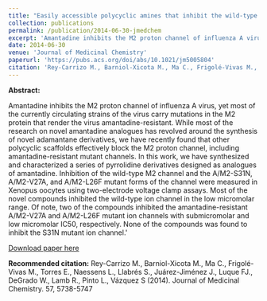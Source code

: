 ```yaml
---
title: "Easily accessible polycyclic amines that inhibit the wild-type and amantadine-resistant mutants of the M2 channel of influenza A virus"
collection: publications
permalink: /publication/2014-06-30-jmedchem
excerpt: 'Amantadine inhibits the M2 proton channel of influenza A virus, yet most of the currently circulating strains of the virus carry mutations in the M2 protein that render the virus amantadine-resistant. Here we have synthesized and characterized a series of pyrrolidine derivatives designed as analogues of amantadine able inhibit to the wild type as well as the amantadine-resistant A/M2-V27A and A/M2-L26F mutant ion channels with submicromolar and low micromolar IC50.'
date: 2014-06-30
venue: 'Journal of Medicinal Chemistry'
paperurl: 'https://pubs.acs.org/doi/abs/10.1021/jm5005804'
citation: 'Rey-Carrizo M., Barniol-Xicota M., Ma C., Frigolé-Vivas M., Torres E., Naessens L., Llabrés S., Juárez-Jiménez J., Luque FJ., DeGrado W., Lamb R., Pinto L., Vázquez S (2014). Journal of Medicinal Chemistry. 57, 5738-5747'
---
```


**Abstract:**

Amantadine inhibits the M2 proton channel of influenza A virus, yet most of the currently circulating strains of the virus carry mutations in the M2 protein that render the virus amantadine-resistant. While most of the research on novel amantadine analogues has revolved around the synthesis of novel adamantane derivatives, we have recently found that other polycyclic scaffolds effectively block the M2 proton channel, including amantadine-resistant mutant channels. In this work, we have synthesized and characterized a series of pyrrolidine derivatives designed as analogues of amantadine. Inhibition of the wild-type M2 channel and the A/M2-S31N, A/M2-V27A, and A/M2-L26F mutant forms of the channel were measured in Xenopus oocytes using two-electrode voltage clamp assays. Most of the novel compounds inhibited the wild-type ion channel in the low micromolar range. Of note, two of the compounds inhibited the amantadine-resistant A/M2-V27A and A/M2-L26F mutant ion channels with submicromolar and low micromolar IC50, respectively. None of the compounds was found to inhibit the S31N mutant ion channel.'

[Download paper here](https://pubs.acs.org/doi/abs/10.1021/jm5005804)

**Recommended citation:** Rey-Carrizo M., Barniol-Xicota M., Ma C., Frigolé-Vivas M., Torres E., Naessens L., Llabrés S., Juárez-Jiménez J., Luque FJ., DeGrado W., Lamb R., Pinto L., Vázquez S (2014). Journal of Medicinal Chemistry. 57, 5738-5747
